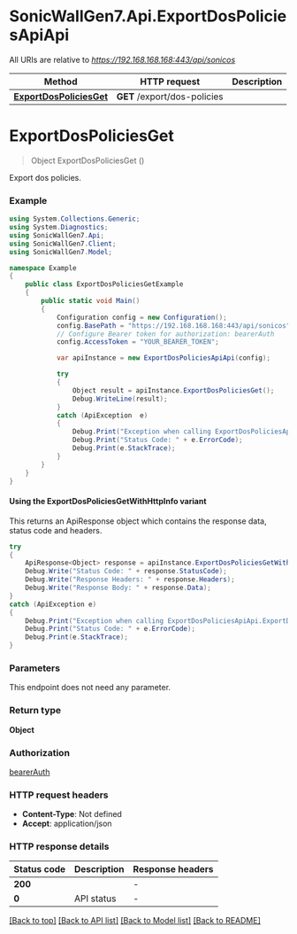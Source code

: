 # SonicWallGen7.Api.ExportDosPoliciesApiApi

All URIs are relative to *https://192.168.168.168:443/api/sonicos*

| Method | HTTP request | Description |
|--------|--------------|-------------|
| [**ExportDosPoliciesGet**](ExportDosPoliciesApiApi.md#exportdospoliciesget) | **GET** /export/dos-policies |  |

<a id="exportdospoliciesget"></a>
# **ExportDosPoliciesGet**
> Object ExportDosPoliciesGet ()



Export dos policies.

### Example
```csharp
using System.Collections.Generic;
using System.Diagnostics;
using SonicWallGen7.Api;
using SonicWallGen7.Client;
using SonicWallGen7.Model;

namespace Example
{
    public class ExportDosPoliciesGetExample
    {
        public static void Main()
        {
            Configuration config = new Configuration();
            config.BasePath = "https://192.168.168.168:443/api/sonicos";
            // Configure Bearer token for authorization: bearerAuth
            config.AccessToken = "YOUR_BEARER_TOKEN";

            var apiInstance = new ExportDosPoliciesApiApi(config);

            try
            {
                Object result = apiInstance.ExportDosPoliciesGet();
                Debug.WriteLine(result);
            }
            catch (ApiException  e)
            {
                Debug.Print("Exception when calling ExportDosPoliciesApiApi.ExportDosPoliciesGet: " + e.Message);
                Debug.Print("Status Code: " + e.ErrorCode);
                Debug.Print(e.StackTrace);
            }
        }
    }
}
```

#### Using the ExportDosPoliciesGetWithHttpInfo variant
This returns an ApiResponse object which contains the response data, status code and headers.

```csharp
try
{
    ApiResponse<Object> response = apiInstance.ExportDosPoliciesGetWithHttpInfo();
    Debug.Write("Status Code: " + response.StatusCode);
    Debug.Write("Response Headers: " + response.Headers);
    Debug.Write("Response Body: " + response.Data);
}
catch (ApiException e)
{
    Debug.Print("Exception when calling ExportDosPoliciesApiApi.ExportDosPoliciesGetWithHttpInfo: " + e.Message);
    Debug.Print("Status Code: " + e.ErrorCode);
    Debug.Print(e.StackTrace);
}
```

### Parameters
This endpoint does not need any parameter.
### Return type

**Object**

### Authorization

[bearerAuth](../README.md#bearerAuth)

### HTTP request headers

 - **Content-Type**: Not defined
 - **Accept**: application/json


### HTTP response details
| Status code | Description | Response headers |
|-------------|-------------|------------------|
| **200** |  |  -  |
| **0** | API status |  -  |

[[Back to top]](#) [[Back to API list]](../README.md#documentation-for-api-endpoints) [[Back to Model list]](../README.md#documentation-for-models) [[Back to README]](../README.md)

